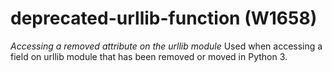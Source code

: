 # deprecated-urllib-function (W1658)
*Accessing a removed attribute on the urllib module* Used when accessing
a field on urllib module that has been removed or moved in Python 3.
